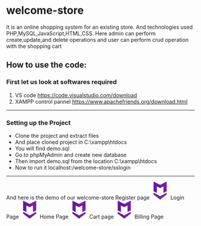 # welcome-store
It is an online shopping system for an existing store. And technologies used PHP,MySQL,JavaScript,HTML,CSS. Here admin can perform create,update,and delete operations and user can perform crud operation with the shopping cart
## How to use the code:
### First let us look at softwares required
1. VS code  https://code.visualstudio.com/download
2. XAMPP control pannel https://www.apachefriends.org/download.html
----------------------------------------------------------------------------
### Setting up the Project
* Clone the project and extract files
* And place cloned project in C:\xampp\htdocs
* You will find demo.sql
* Go to phpMyAdmin and create new database
* Then import demo.sql from the location C:\xampp\htdocs
* Now to run it localhost:/welcome-store/sslogin
--------------------------------------------------------------------------
And here is the demo of our welcome-store
Register page
![alt text](https://github.com/adam-p/markdown-here/raw/master/src/common/images/icon48.png "Logo Title Text 1")
Login Page
![alt text](https://github.com/adam-p/markdown-here/raw/master/src/common/images/icon48.png "Logo Title Text 1")
Home Page
![alt text](https://github.com/adam-p/markdown-here/raw/master/src/common/images/icon48.png "Logo Title Text 1")
Cart page
![alt text](https://github.com/adam-p/markdown-here/raw/master/src/common/images/icon48.png "Logo Title Text 1")
Billing Page
